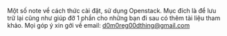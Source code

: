 Một số note về cách thức cài đặt, sử dụng Openstack. Mục đích là để lưu trữ lại cũng như giúp đỡ 1 phần cho những bạn đi sau có thêm tài liệu tham khảo. Mọi góp ý xin gởi về email: d0m0reg00dthing@gmail.com
